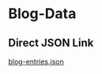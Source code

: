 # Blog-Data

## Direct JSON Link
[blog-entries.json](https://graysen-w1.github.io/blog-entries/blog-entries.json)
